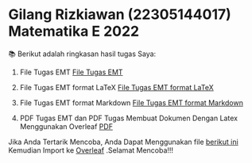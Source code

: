 # Gilang Rizkiawan (22305144017) Matematika E 2022
📚 Berikut adalah ringkasan hasil tugas Saya:
1. File Tugas EMT
[File Tugas EMT](https://github.com/Warasss/Aplikom-Latex-Gilang/files/13526704/EMT_Gilang.Rizkiawan_22305144017.zip)

2. File Tugas EMT format LaTeX
[File Tugas EMT format LaTeX](https://github.com/Warasss/Aplikom-Latex-Gilang/files/13526713/Latex_Gilang.Rizkiawan_22305144017.zip)

3. File Tugas EMT format Markdown
[File Tugas EMT format Markdown](https://github.com/Warasss/Aplikom-Latex-Gilang/files/13526718/Markdown_Gilang.Rizkiawan_22305144017.zip)

4. PDF Tugas EMT dan PDF Tugas Membuat Dokumen Dengan Latex Menggunakan Overleaf
[PDF](https://github.com/Warasss/Aplikom-Latex-Gilang/files/13526730/PDF_Gilang.Rizkiawan_22305144017.zip)

Jika Anda Tertarik Mencoba, Anda Dapat Menggunakan file [berikut ini](https://github.com/Warasss/Aplikom-Latex-Gilang/files/13526657/Overleaf_Gilang.Rizkiawan_22305144017.zip) Kemudian Import ke [Overleaf](https://www.overleaf.com/) .Selamat Mencoba!!!
